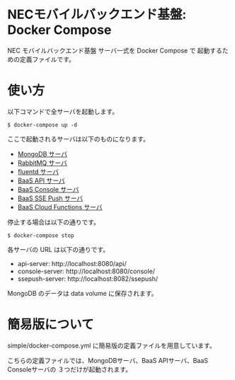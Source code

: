 NECモバイルバックエンド基盤: Docker Compose
===========================================

NEC モバイルバックエンド基盤 サーバ一式を Docker Compose で
起動するための定義ファイルです。

使い方
======

以下コマンドで全サーバを起動します。

    $ docker-compose up -d

ここで起動されるサーバは以下のものになります。

* [MongoDB サーバ](https://hub.docker.com/_/mongo/)
* [RabbitMQ サーバ](https://hub.docker.com/_/rabbitmq/)
* [fluentd サーバ](https://hub.docker.com/r/necbaas/baas-fluentd/)
* [BaaS API サーバ](https://hub.docker.com/r/necbaas/api-console-server/)
* [BaaS Console サーバ](https://hub.docker.com/r/necbaas/api-console-server/)
* [BaaS SSE Push サーバ](https://hub.docker.com/r/necbaas/ssepush-server/)
* [BaaS Cloud Functions サーバ](https://hub.docker.com/r/necbaas/cloudfn-server/)

停止する場合は以下の通りです。

    $ docker-compose stop
    
各サーバの URL は以下の通りです。

* api-server: http://localhost:8080/api/
* console-server: http://localhost:8080/console/
* ssepush-server: http://localhost:8082/ssepush/

MongoDB のデータは data volume に保存されます。

簡易版について
==============

simple/docker-compose.yml に簡易版の定義ファイルを用意しています。

こちらの定義ファイルでは、MongoDBサーバ、BaaS APIサーバ、BaaS Consoleサーバの
３つだけが起動されます。
